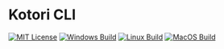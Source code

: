 # Kotori CLI

[![MIT License](https://img.shields.io/badge/license-MIT-brightgreen.svg)](https://github.com/kotorihq/kotori-cli-rs/blob/master/LICENSE)
[![Windows Build](https://img.shields.io/vso/build/orbu/b78468b0-d9a8-45e3-86c1-7dd9aaae7f87/9.svg)](https://github.com/kotorihq/kotori-cli-rs)
[![Linux Build](https://img.shields.io/vso/build/orbu/b78468b0-d9a8-45e3-86c1-7dd9aaae7f87/10.svg)](https://github.com/kotorihq/kotori-cli-rs)
[![MacOS Build](https://img.shields.io/vso/build/orbu/b78468b0-d9a8-45e3-86c1-7dd9aaae7f87/11.svg)](https://github.com/kotorihq/kotori-cli-rs)
